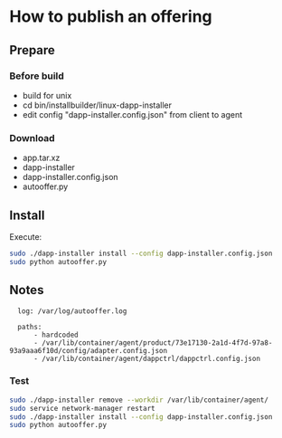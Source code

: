 # How to publish an offering

## Prepare

### Before build

- build for unix
- cd bin/installbuilder/linux-dapp-installer
- edit config "dapp-installer.config.json" from client to agent  

 
### Download

- app.tar.xz
- dapp-installer
- dapp-installer.config.json
- autooffer.py

## Install

Execute: 

```bash
sudo ./dapp-installer install --config dapp-installer.config.json
sudo python autooffer.py
```

## Notes

```
  log: /var/log/autooffer.log
 
  paths:
      - hardcoded
      - /var/lib/container/agent/product/73e17130-2a1d-4f7d-97a8-93a9aaa6f10d/config/adapter.config.json
      - /var/lib/container/agent/dappctrl/dappctrl.config.json
```

### Test

```bash
sudo ./dapp-installer remove --workdir /var/lib/container/agent/
sudo service network-manager restart
sudo ./dapp-installer install --config dapp-installer.config.json
sudo python autooffer.py
```


